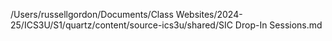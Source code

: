 /Users/russellgordon/Documents/Class Websites/2024-25/ICS3U/S1/quartz/content/source-ics3u/shared/SIC Drop-In Sessions.md